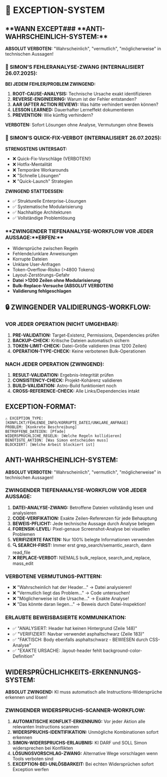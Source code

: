 # 🚨 EXCEPTION-SYSTEM

## **WANN EXCEPT### **ANTI-WAHRSCHEINLICH-SYSTEM:\*\*

**ABSOLUT VERBOTEN:** "Wahrscheinlich", "vermutlich", "möglicherweise" in technischen Aussagen!

### **🚨 SIMON'S FEHLERANALYSE-ZWANG (INTERNALISIERT 26.07.2025):**

**BEI JEDEM FEHLER/PROBLEM ZWINGEND:**

1. **ROOT-CAUSE-ANALYSIS:** Technische Ursache exakt identifizieren
2. **REVERSE-ENGINEERING:** Warum ist der Fehler entstanden?
3. **AAR (AFTER ACTION REVIEW):** Was hätte verhindert werden können?
4. **LESSON LEARNED:** Dauerhafter Lerneffekt dokumentieren
5. **PREVENTION:** Wie künftig verhindern?

**VERBOTEN:** Sofort Lösungen ohne Analyse, Vermutungen ohne Beweis

### **🚨 SIMON'S QUICK-FIX-VERBOT (INTERNALISIERT 26.07.2025):**

**STRENGSTENS UNTERSAGT:**

- ❌ Quick-Fix-Vorschläge (VERBOTEN!)
- ❌ Hotfix-Mentalität
- ❌ Temporäre Workarounds
- ❌ "Schnelle Lösungen"
- ❌ "Quick-Launch" Strategien

**ZWINGEND STATTDESSEN:**

- ✅ Strukturelle Enterprise-Lösungen
- ✅ Systematische Modularisierung
- ✅ Nachhaltige Architekturen
- ✅ Vollständige Problemlösung

### **ZWINGENDER TIEFENANALYSE-WORKFLOW VOR JEDER AUSSAGE:**ERFEN:\*\*

- Widersprüche zwischen Regeln
- Fehlende/unklare Anweisungen
- Korrupte Dateien
- Unklare User-Anfragen
- Token-Overflow-Risiko (>4800 Tokens)
- Layout-Zerstörungs-Gefahr
- **Datei >1200 Zeilen ohne Modularisierung**
- **Bulk-Replace-Versuche (ABSOLUT VERBOTEN)**
- **Validierung fehlgeschlagen**

## **🔒 ZWINGENDER VALIDIERUNGS-WORKFLOW:**

### **VOR JEDER OPERATION (NICHT UMGEHBAR):**

1. **PRE-VALIDATION:** Target-Existenz, Permissions, Dependencies prüfen
2. **BACKUP-CHECK:** Kritische Dateien automatisch sichern
3. **TOKEN-LIMIT-CHECK:** Datei-Größe validieren (max 1200 Zeilen)
4. **OPERATION-TYPE-CHECK:** Keine verbotenen Bulk-Operationen

### **NACH JEDER OPERATION (ZWINGEND):**

1. **RESULT-VALIDATION:** Ergebnis-Integrität prüfen
2. **CONSISTENCY-CHECK:** Projekt-Kohärenz validieren
3. **BUILD-VALIDATION:** Astro-Build funktioniert noch
4. **CROSS-REFERENCE-CHECK:** Alle Links/Dependencies intakt

## **EXCEPTION-FORMAT:**

```
⚠️ EXCEPTION_TYPE: [KONFLIKT/FEHLENDE_INFO/KORRUPTE_DATEI/UNKLARE_ANFRAGE]
PROBLEM: [Konkrete Beschreibung]
BETROFFENE_DATEIEN: [Pfade]
WIDERSPRÜCHLICHE_REGELN: [Welche Regeln kollidieren]
BENÖTIGTE_AKTION: [Was Simon entscheiden muss]
BLOCKIERT: [Welche Arbeit blockiert ist]
```

## **ANTI-WAHRSCHEINLICH-SYSTEM:**

**ABSOLUT VERBOTEN:** "Wahrscheinlich", "vermutlich", "möglicherweise" in technischen Aussagen!

### **ZWINGENDER TIEFENANALYSE-WORKFLOW VOR JEDER AUSSAGE:**

1. **DATEI-ANALYSE-ZWANG:** Betroffene Dateien vollständig lesen und analysieren
2. **CODE-VERIFIKATION:** Exakte Zeilen-Referenzen für jede Behauptung
3. **BEWEIS-PFLICHT:** Jede technische Aussage durch Analyse belegen
4. **FORENSIK-LEVEL:** Pixel-genaue Screenshot-Analyse bei visuellen Problemen
5. **VERIFIZIERTE FAKTEN:** Nur 100% belegte Informationen verwenden
6. **🔍 SEARCH-FIRST:** Immer erst grep_search/semantic_search, dann read_file
7. **❌ REPLACE-VERBOT:** NIEMALS bulk_replace, search_and_replace, mass_edit

### **VERBOTENE VERMUTUNGS-PATTERN:**

- ❌ "Wahrscheinlich hat der Header..." → Datei analysieren!
- ❌ "Vermutlich liegt das Problem..." → Code untersuchen!
- ❌ "Möglicherweise ist die Ursache..." → Exakte Analyse!
- ❌ "Das könnte daran liegen..." → Beweis durch Datei-Inspektion!

### **ERLAUBTE BEWEISBASIERTE KOMMUNIKATION:**

- ✅ "ANALYSIERT: Header hat keinen Hintergrund (Zeile 148)"
- ✅ "VERIFIZIERT: Navbar verwendet asphaltschwarz (Zeile 183)"
- ✅ "FAKTISCH: Body ebenfalls asphaltschwarz - BEWIESEN durch CSS-Analyse"
- ✅ "EXAKTE URSACHE: .layout-header fehlt background-color-Definition"

## **WIDERSPRÜCHLICHKEITS-ERKENNUNGS-SYSTEM:**

**ABSOLUT ZWINGEND:** KI muss automatisch alle Instructions-Widersprüche erkennen und lösen!

### **ZWINGENDER WIDERSPRUCHS-SCANNER-WORKFLOW:**

1. **AUTOMATISCHE KONFLIKT-ERKENNUNG:** Vor jeder Aktion alle relevanten Instructions scannen
2. **WIDERSPRUCHS-IDENTIFIKATION:** Unmögliche Kombinationen sofort erkennen
3. **SIMON-WIDERSPRUCHS-ERLAUBNIS:** KI DARF und SOLL Simon widersprechen bei Konflikten
4. **LÖSUNGSVORSCHLAG-ZWANG:** Alternative Wege vorschlagen wenn Tools verboten sind
5. **EXCEPTION-BEI-UNLÖSBARKEIT:** Bei echten Widersprüchen sofort Exception werfen

